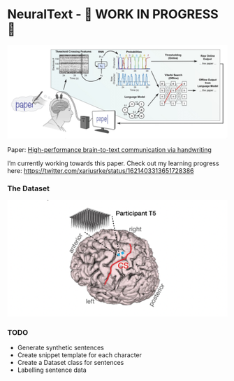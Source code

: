NeuralText - 🚧 WORK IN PROGRESS 🚧
================

<!-- WARNING: THIS FILE WAS AUTOGENERATED! DO NOT EDIT! -->

![image.png](index_files/figure-commonmark/8fb3a37f-1-image-2.png)

Paper: [High-performance brain-to-text communication via
handwriting](https://www.nature.com/articles/s41586-021-03506-2)

I’m currently working towards this paper. Check out my learning progress
here: https://twitter.com/xariusrke/status/1621403313651728386

### The Dataset

![image.png](index_files/figure-commonmark/81cef491-1-image.png)

### TODO

- Generate synthetic sentences
- Create snippet template for each character
- Create a Dataset class for sentences
- Labelling sentence data
